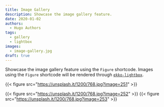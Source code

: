 ```yaml
---
title: Image Gallery
description: Showcase the image gallery feature.
date: 2020-01-02
authors:
  - Hugo Authors
tags:
  - gallery
  - lightbox
images:
  - image-gallery.jpg
draft: true
---
```


Showcase the image gallery feature using the `Figure` shortcode. Images using the `Figure` shortcode will be rendered through [`ekko-lightbox`](https://ashleydw.github.io/lightbox/).
<!--more-->

{{< figure src="https://unsplash.it/1200/768.jpg?image=251" >}}
<!-- {{< figure src="/images/hacker.jpg" >}} -->
{{< figure src="https://unsplash.it/1200/768.jpg?image=252" >}}
{{< figure src="https://unsplash.it/1200/768.jpg?image=253" >}}
